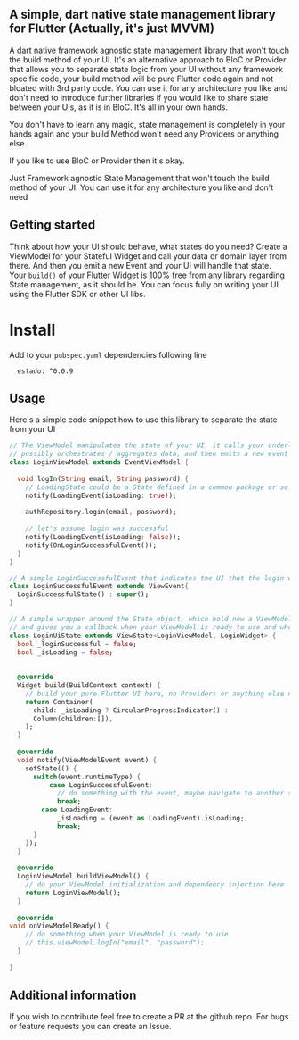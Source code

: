 ## A simple, dart native state management library for Flutter (Actually, it's just MVVM)
A dart native framework agnostic state management library that won't touch the build method of your UI. It's an alternative approach to BloC or Provider
that allows you to separate state logic from your UI without any framework specific code, your build method will be pure Flutter code again and 
not bloated with 3rd party code. You can use it for any architecture you like and don't need to introduce
further libraries if you would like to share state between your UIs, as it is in BloC. It's all in your own hands.

You don't have to learn any magic, state management is completely in your hands again and
your build Method won't need any Providers or anything else. 

If you like to use BloC or Provider then it's okay.

Just Framework agnostic State Management that won't touch the build method of your UI. 
You can use it for any architecture you like and don't need

## Getting started

Think about how your UI should behave, what states do you need?
Create a ViewModel for your Stateful Widget and call your data or domain layer from there.
And then you emit a new Event and your UI will handle that state. Your `build()` of your Flutter
Widget is 100% free from any library regarding State management, as it should be. You can focus
fully on writing your UI using the Flutter SDK or other UI libs.

# Install
Add to your `pubspec.yaml` dependencies following line
```
  estado: ^0.0.9
```

## Usage

Here's a simple code snippet how to use this library to separate the state from your UI
```dart
// The ViewModel manipulates the state of your UI, it calls your underlying layer, which could be a Repository or a Service / UseCase (in case you use clean architecture)
// possibly orchestrates / aggregates data, and then emits a new event to the UI which causes a state change.
class LoginViewModel extends EventViewModel {
  
  void logIn(String email, String password) {
    // LoadingState could be a State defined in a common package or so
    notify(LoadingEvent(isLoading: true));
    
    authRepository.login(email, password);
    
    // let's assume login was successful
    notify(LoadingEvent(isLoading: false));
    notify(OnLoginSuccessfulEvent());
  }
}

// A simple LoginSuccessfulEvent that indicates the UI that the login was successful
class LoginSuccessfulEvent extends ViewEvent{
  LoginSuccessfulState() : super();
}

// A simple wrapper around the State object, which hold now a ViewModel and takes care of the lifecycle handling
// and gives you a callback when your ViewModel is ready to use and when it emits a new event.
class LoginUiState extends ViewState<LoginViewModel, LoginWidget> {
  bool _loginSuccessful = false;
  bool _isLoading = false;
  
  
  @override
  Widget build(BuildContext context) {
    // build your pure Flutter UI here, no Providers or anything else needed.
    return Container(
      child: _isLoading ? CircularProgressIndicator() : 
      Column(children:[]),
    );
  }
  
  @override
  void notify(ViewModelEvent event) {
    setState(() {
      switch(event.runtimeType) {
          case LoginSuccessfulEvent:
            // do something with the event, maybe navigate to another screen
            break;
        case LoadingEvent:
            _isLoading = (event as LoadingEvent).isLoading;
            break;
      }
    });
  }
  
  @override
  LoginViewModel buildViewModel() {
    // do your ViewModel initialization and dependency injection here
    return LoginViewModel();
  }
  
  @override
void onViewModelReady() {
    // do something when your ViewModel is ready to use
    // this.viewModel.logIn("email", "password");
  }
  
}
```

## Additional information

If you wish to contribute feel free to create a PR at the github repo. For bugs or feature requests
you can create an Issue.

